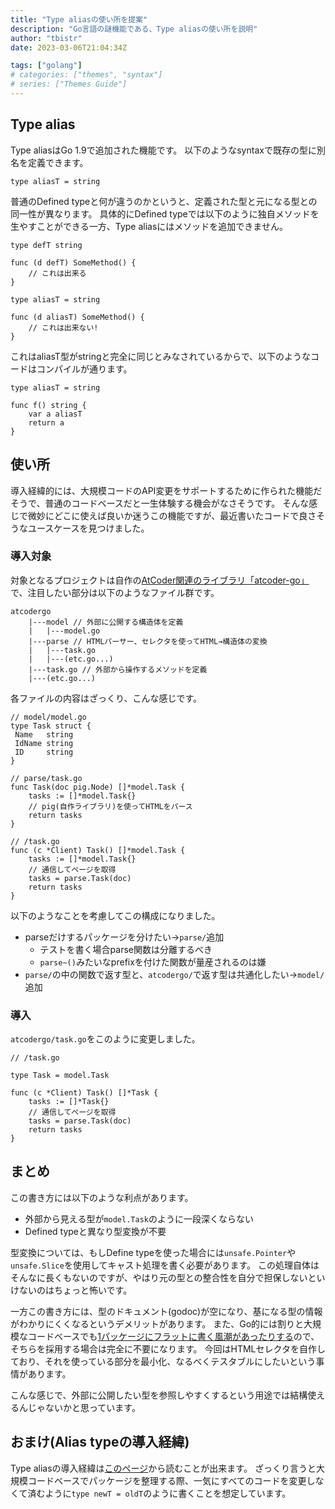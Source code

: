 ```yaml
---
title: "Type aliasの使い所を提案"
description: "Go言語の謎機能である、Type aliasの使い所を説明"
author: "tbistr"
date: 2023-03-06T21:04:34Z

tags: ["golang"]
# categories: ["themes", "syntax"]
# series: ["Themes Guide"]
---
```


## Type alias

Type aliasはGo 1.9で追加された機能です。
以下のようなsyntaxで既存の型に別名を定義できます。

```golang
type aliasT = string
```

普通のDefined typeと何が違うのかというと、定義された型と元になる型との同一性が異なります。
具体的にDefined typeでは以下のように独自メソッドを生やすことができる一方、Type aliasにはメソッドを追加できません。

```golang
type defT string

func (d defT) SomeMethod() {
    // これは出来る
}

type aliasT = string

func (d aliasT) SomeMethod() {
    // これは出来ない!
}
```

これはaliasT型がstringと完全に同じとみなされているからで、以下のようなコードはコンパイルが通ります。

```golang
type aliasT = string

func f() string {
    var a aliasT
    return a
}
```

## 使い所

導入経緯的には、大規模コードのAPI変更をサポートするために作られた機能だそうで、普通のコードベースだと一生体験する機会がなさそうです。
そんな感じで微妙にどこに使えば良いか迷うこの機能ですが、最近書いたコードで良さそうなユースケースを見つけました。

### 導入対象

対象となるプロジェクトは自作の[AtCoder関連のライブラリ「atcoder-go」](https://github.com/tbistr/pig)で、注目したい部分は以下のようなファイル群です。

```plaintext
atcodergo
    |---model // 外部に公開する構造体を定義
    |   |---model.go
    |---parse // HTMLパーサー、セレクタを使ってHTML→構造体の変換
    |   |---task.go
    |   |---(etc.go...)
    |---task.go // 外部から操作するメソッドを定義
    |---(etc.go...)
```

各ファイルの内容はざっくり、こんな感じです。

```golang
// model/model.go
type Task struct {
 Name   string
 IdName string
 ID     string
}

// parse/task.go
func Task(doc pig.Node) []*model.Task {
    tasks := []*model.Task{}
    // pig(自作ライブラリ)を使ってHTMLをパース
    return tasks
}

// /task.go
func (c *Client) Task() []*model.Task {
    tasks := []*model.Task{}
    // 通信してページを取得
    tasks = parse.Task(doc)
    return tasks
}
```

以下のようなことを考慮してこの構成になりました。

- parseだけするパッケージを分けたい→`parse/`追加
  - テストを書く場合parse関数は分離するべき
  - `parse~()`みたいなprefixを付けた関数が量産されるのは嫌
- `parse/`の中の関数で返す型と、`atcodergo/`で返す型は共通化したい→`model/`追加

### 導入

`atcodergo/task.go`をこのように変更しました。

```golang
// /task.go

type Task = model.Task

func (c *Client) Task() []*Task {
    tasks := []*Task{}
    // 通信してページを取得
    tasks = parse.Task(doc)
    return tasks
}
```

## まとめ

この書き方には以下のような利点があります。

- 外部から見える型が`model.Task`のように一段深くならない
- Defined typeと異なり型変換が不要

型変換については、もしDefine typeを使った場合には`unsafe.Pointer`や`unsafe.Slice`を使用してキャスト処理を書く必要があります。
この処理自体はそんなに長くもないのですが、やはり元の型との整合性を自分で担保しないといけないのはちょっと怖いです。

一方この書き方には、型のドキュメント(godoc)が空になり、基になる型の情報がわかりにくくなるというデメリットがあります。
また、Go的には割りと大規模なコードベースでも[1パッケージにフラットに書く風潮があったりする](https://future-architect.github.io/articles/20210427a/)ので、そちらを採用する場合は完全に不要になります。
今回はHTMLセレクタを自作しており、それを使っている部分を最小化、なるべくテスタブルにしたいという事情があります。

こんな感じで、外部に公開したい型を参照しやすくするという用途では結構使えるんじゃないかと思っています。

## おまけ(Alias typeの導入経緯)

Type aliasの導入経緯は[このページ](https://go.dev/talks/2016/refactor.article)から読むことが出来ます。
ざっくり言うと大規模コードベースでパッケージを整理する際、一気にすべてのコードを変更しなくて済むように`type newT = oldT`のように書くことを想定しています。
